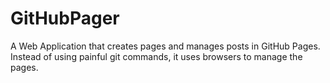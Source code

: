 GitHubPager
===========

A Web Application that creates pages and manages posts in GitHub Pages. Instead of using painful git commands, it uses browsers to manage the pages.
